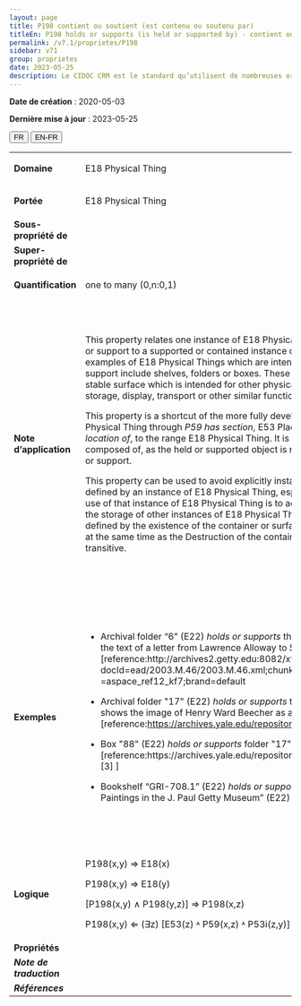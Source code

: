 ```yaml
---
layout: page
title: P198 contient ou soutient (est contenu ou soutenu par)
titleEn: P198 holds or supports (is held or supported by) - contient ou soutient (est contenu ou soutenu par)
permalink: /v7.1/proprietes/P198
sidebar: v71
group: proprietes
date: 2023-05-25
description: Le CIDOC CRM est le standard qu’utilisent de nombreuses organisations pour l’échange et l’intégration de jeux de données et de spécifications patrimoniales. Il est développé et maintenu à jour exclusivement en anglais par le CRM SIG, un sous-groupe du Conseil international des musées (ICOM). Ceci est une traduction officielle en français développée par la Traduction en français du CIDOC CRM, une initiative qui offre une version française à jour et accessible ouvertement et gratuitement du standard CIDOC CRM et en démocratise l'usage dans la communauté patrimoniale francophone. ------------ The CIDOC CRM is the standard used by many heritage organizations for the exchange and integration of museum collection datasets and specifications. It is developed and maintained exclusively in English by the CRM SIG, a subgroup of the International Council of Museums (ICOM). This is an official translation developed by the Traduction en français du CIDOC CRM, an initiative offering an open, up-to-date, and free French version of the CIDOC CRM standard, and democratizing its use in the francophone heritage community.
---
```


**Date de création** : 2020-05-03

**Dernière mise à jour** : 2023-05-25

<div class="lang-buttons">
 <button id="fr" class="activate">FR</button>
 <button id="en-fr">EN-FR</button>
</div>

<table>
<tbody>
<tr>
<td><strong>Domaine</strong></td>
<td class="en">
<p>E18 Physical Thing</p>
</td>
<td>
<p><code class="language-plaintext highlighter-rouge">E18_Chose_matérielle</code></p>
</td>
</tr>
<tr>
<td><strong>Portée</strong></td>
<td class="en">
<p>E18 Physical Thing</p>
</td>
<td>
<p><code class="language-plaintext highlighter-rouge">E18_Chose_matérielle</code></p>
</td>
</tr>
<tr>
<td><strong>Sous-propriété de</strong></td>
<td class="en">
</td>
<td>
</td>
</tr>
<tr>
<td><strong>Super-propriété de</strong></td>
<td class="en">
</td>
<td>
</td>
</tr>
<tr>
<td><strong>Quantification</strong></td>
<td class="en">
<p>one to many (0,n:0,1) </p>
</td>
<td>
<p>un à plusieurs (0,n:0,1)</p>
</td>
</tr>
<tr>
<td><strong>Note d’application</strong></td>
<td class="en">
<p>This property relates one instance of E18 Physical Thing which acts as a container or support to a supported or contained instance of E18 Physical Thing. Typical examples of E18 Physical Things which are intended to function as a container or support include shelves, folders or boxes. These containers or supports provide a stable surface which is intended for other physical objects to be placed upon for storage, display, transport or other similar functions.</p>
<p>This property is a shortcut of the more fully developed path from the domain E18 Physical Thing through <em>P59 has section</em>, E53 Place, <em>P53i is former or current location of</em>, to the range E18 Physical Thing. It is not a sub-property of P46 is composed of, as the held or supported object is not a component of the container or support.</p>
<p>This property can be used to avoid explicitly instantiating the E53 Place which is defined by an instance of E18 Physical Thing, especially when the only intended use of that instance of E18 Physical Thing is to act as a container or surface for the storage of other instances of E18 Physical Thing. The place’s existence is defined by the existence of the container or surface, and will go out of existence at the same time as the Destruction of the container or surface. This property is transitive.</p>
</td>
<td>
<p>Cette propriété relie une instance de <code class="language-plaintext highlighter-rouge">E18_Chose_matérielle</code> qui sert de contenant ou de support à une instance de <code class="language-plaintext highlighter-rouge">E18_Chose_matérielle</code> qui est supportée ou contenue. Des exemples typiques d'instances de <code class="language-plaintext highlighter-rouge">E18_Chose_matérielle</code> qui ont pour fonction d'être un contenant ou un support comprennent des étagères, des dossiers ou des boîtes. Ces contenants ou supports fournissent une surface stable qui est destinée à recevoir sur elle d'autres objets physiques pour entreposage, affichage, transport ou d'autres fonctions similaires.</p>
<p>Cette propriété est un raccourci du chemin sémantique suivant : <code class="language-plaintext highlighter-rouge">E18_Chose_matérielle</code>, <code class="language-plaintext highlighter-rouge">P59_a_pour_section</code>, <code class="language-plaintext highlighter-rouge">E53_Lieu</code>, <code class="language-plaintext highlighter-rouge">P53i_est_la_localisation_actuelle_ou_antérieure_de</code>, <code class="language-plaintext highlighter-rouge">E18_Chose_matérielle</code>. Il ne s'agit pas d'une sous-propriété de <code class="language-plaintext highlighter-rouge">P46_est_composé_de (fait_partie_de)</code>, car l'objet contenu ou supporté n'est pas un composant du contenant ou du support.</p>
<p>Cette propriété peut être utilisée pour éviter l'instanciation explicite de la classe <code class="language-plaintext highlighter-rouge">E53_Lieu</code> qui est définie par une instance de <code class="language-plaintext highlighter-rouge">E18_Chose_matérielle</code>, en particulier lorsque la seule utilisation prévue de cette dernière est d'être un contenant ou une surface pour l'entreposage d'autres instances de <code class="language-plaintext highlighter-rouge">E18_Chose_matérielle</code>. L'existence du lieu est définie par l'existence du contenant ou de la surface et disparaîtra en même temps que l'instance de <code class="language-plaintext highlighter-rouge">E6_Destruction</code> du contenant ou de la surface. Cette propriété est transitive.</p>
</td>
</tr>
<tr>
<td><strong>Exemples</strong></td>
<td class="en">
<ul>
<li><p>Archival folder “6” (E22) <em>holds or supports</em> the piece of paper (E22) carrying the text of a letter from Lawrence Alloway to Sylvia Sleigh [reference:http://archives2.getty.edu:8082/xtf/view?docId=ead/2003.M.46/2003.M.46.xml;chunk.id =aspace_ref12_kf7;brand=default </p>
</li>
<li><p>Archival folder "17" (E22) <em>holds or supports</em> the daguerreotype (E22) that shows the image of Henry Ward Beecher as a young man [reference:<a href="https://archives.yale.edu/repositories/12/archival_objects/1402266"><span class="underline">https://archives.yale.edu/repositories/12/archival_objects/1402266</span></a></p>
</li>
<li><p>Box "88" (E22) <em>holds or supports</em> folder "17" (E22) [reference:https://archives.yale.edu/repositories/12/archival_objects/1402266 [3] ]</p>
</li>
<li><p>Bookshelf “GRI-708.1” (E22) <em>holds or supports</em> the book entitled “Catalog of Paintings in the J. Paul Getty Museum” (E22) (Potts, 2015) </p>
</li>
</ul>
</td>
<td>
<ul>
<li><p>Le dossier d'archives « 6 » (<code class="language-plaintext highlighter-rouge">E22_Objet_élaboré_par_l’humain</code>) contient ou soutient (<code class="language-plaintext highlighter-rouge">P198_contient_ou_soutient</code>) le morceau de papier (<code class="language-plaintext highlighter-rouge">E22_Objet_élaboré_par_l’humain</code>) portant le texte d'une lettre de Lawrence Alloway à Sylvia Sleigh [référence : <a href="http://archives2.getty.edu:8082/xtf/view?docId=ead/2003.M.46/2003.M.46.xml;chunk.id"><span class="underline">http://archives2.getty.edu:8082/xtf/view?docId=ead/2003.M.46/2003.M.46.xml;chunk.id</span></a>]</p>
</li>
<li><p>Le dossier d'archives « 17 » (<code class="language-plaintext highlighter-rouge">E22_Objet_élaboré_par_l’humain</code>) contient ou soutient (<code class="language-plaintext highlighter-rouge">P198_contient_ou_soutient</code>) le daguerréotype (<code class="language-plaintext highlighter-rouge">E22_Objet_élaboré_par_l’humain</code>) qui représente l'image de Henry Ward Beecher lorsqu'il était un jeune garçon [référence : <a href="https://archives.yale.edu/repositories/12/archival_objects/1402266"><span class="underline">https://archives.yale.edu/repositories/12/archival_objects/1402266</span></a>]</p>
</li>
<li><p>La boîte « 88 » (<code class="language-plaintext highlighter-rouge">E22_Objet_élaboré_par_l’humain</code>) contient ou soutient (<code class="language-plaintext highlighter-rouge">P198_contient_ou_soutient</code>) le dossier « 17 » (<code class="language-plaintext highlighter-rouge">E22_Objet_élaboré_par_l’humain</code>) [référence : <a href="https://archives.yale.edu/repositories/12/archival_objects/1402266"><span class="underline">https://archives.yale.edu/repositories/12/archival_objects/1402266</span></a>]</p>
</li>
<li><p>L'étagère à livres « GRI-708.1 » (<code class="language-plaintext highlighter-rouge">E22_Objet_élaboré_par_l’humain</code>) contient ou soutient (<code class="language-plaintext highlighter-rouge">P198_contient_ou_soutient</code>) le livre intitulé <em>Catalog of Paintings in the J. Paul Getty Museum</em> (<code class="language-plaintext highlighter-rouge">E22_Objet_élaboré_par_l’humain</code>) (Potts, 2015)</p>
</li>
</ul>
</td>
</tr>
<tr>
<td><strong>Logique</strong></td>
<td class="en">
<p>P198(x,y) ⇒ E18(x) </p>
<p>P198(x,y) ⇒ E18(y)</p>
<p>[P198(x,y) ∧ P198(y,z)] ⇒ P198(x,z) </p>
<p>P198(x,y) ⇐ (∃z) [E53(z) ˄ P59(x,z) ˄ P53i(z,y)]</p>
</td>
<td>
<p>P198(x,y) ⇒ E18(x) </p>
<p>P198(x,y) ⇒ E18(y)</p>
<p>[P198(x,y) ∧ P198(y,z)] ⇒ P198(x,z) </p>
<p>P198(x,y) ⇐ (∃z) [E53(z) ˄ P59(x,z) ˄ P53i(z,y)]</p>
</td>
</tr>
<tr>
<td><strong>Propriétés</strong></td>
<td class="en">
</td>
<td>
</td>
</tr>
<tr>
<td><strong><em>Note de traduction</em></strong></td>
<td colspan="2">
</td>
</tr>
<tr>
<td><strong><em>Références</em></strong></td>
<td colspan="2">
</td>
</tr>
</tbody>
</table>
